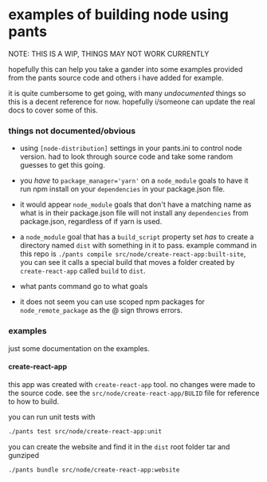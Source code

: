 # examples of building node using pants

NOTE: THIS IS A WIP, THINGS MAY NOT WORK CURRENTLY

hopefully this can help you take a gander into some examples provided from the pants source code and others i have added for example.

it is quite cumbersome to get going, with many *undocumented* things so this is a decent reference for now.  hopefully i/someone can update the real docs to cover some of this.

### things not documented/obvious
- using `[node-distribution]` settings in your pants.ini to control node version. had to look through source code and take some random guesses to get this going.

- you _have_ to `package_manager='yarn'` on a `node_module` goals to have it run npm install on your `dependencies` in your package.json file.

- it would appear `node_module` goals that don't have a matching name as what is in their package.json file will not install any `dependencies` from package.json, regardless of if yarn is used.

- a `node_module` goal that has a `build_script` property set _has_ to create a directory named `dist` with something in it to pass. example command in this repo is `./pants compile src/node/create-react-app:built-site`, you can see it calls a special build that moves a folder created by `create-react-app` called `build` to `dist`.

- what pants command go to what goals

- it does not seem you can use scoped npm packages for `node_remote_package` as the @ sign throws errors.

### examples
just some documentation on the examples.
#### create-react-app
this app was created with `create-react-app` tool.  no changes were made to the source code. see the `src/node/create-react-app/BULID` file for reference to how to build.

you can run unit tests with
```bash
./pants test src/node/create-react-app:unit
```
you can create the website and find it in the `dist` root folder tar and gunziped
```bash
./pants bundle src/node/create-react-app:website
```